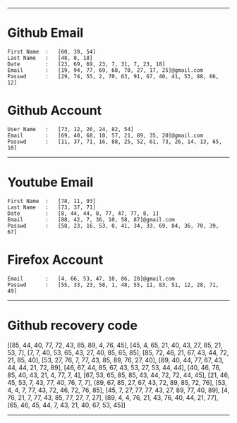 ---------------------------------------------
# Github Email	
	First Name	:	[60, 39, 54]
	Last Name	:	[48, 8, 18]
	Date		:	[23, 69, 69, 23, 7, 31, 7, 23, 18]
	Email		:	[19, 94, 77, 69, 68, 70, 27, 17, 25]@gmail.com
	Passwd		:	[29, 74, 55, 2, 70, 63, 91, 67, 40, 41, 53, 88, 66, 12]

# Github Account	
	User Name	:	[73, 12, 26, 24, 82, 54]
	Email		:	[69, 40, 68, 10, 57, 21, 89, 35, 20]@gmail.com
	Passwd		:	[11, 37, 71, 16, 88, 25, 52, 61, 73, 26, 14, 13, 65, 10]
	
---------------------------------------------
# Youtube Email	
	First Name	:	[78, 11, 93]
	Last Name	:	[73, 37, 71]
	Date		:	[8, 44, 44, 8, 77, 47, 77, 8, 1]
	Email		:	[88, 42, 7, 36, 10, 58, 87]@gmail.com
	Passwd		:	[58, 23, 16, 53, 0, 41, 34, 33, 69, 84, 36, 70, 39, 67]

# Firefox Account	
	Email		:	[4, 66, 53, 47, 10, 86, 28]@gmail.com
	Passwd		:	[55, 33, 23, 58, 1, 48, 55, 11, 83, 51, 12, 28, 71, 49]

---------------------------------------------
# Github recovery code

[[85, 44, 40, 77, 72, 43, 85, 89, 4, 76, 45], [45, 4, 65, 21, 40, 43, 27, 85, 21, 53, 7], [7, 7, 40, 53, 65, 43, 27, 40, 85, 65, 85], [85, 72, 46, 21, 67, 43, 44, 72, 21, 85, 40], [53, 27, 76, 7, 77, 43, 85, 89, 76, 27, 40], [89, 40, 44, 77, 67, 43, 44, 44, 21, 72, 89], [46, 67, 44, 85, 67, 43, 53, 27, 53, 44, 44], [40, 46, 76, 85, 40, 43, 21, 4, 77, 7, 4], [67, 53, 65, 85, 85, 43, 44, 72, 72, 44, 45], [21, 46, 45, 53, 7, 43, 77, 40, 76, 7, 7], [89, 67, 85, 27, 67, 43, 72, 89, 85, 72, 76], [53, 4, 4, 7, 77, 43, 72, 46, 72, 76, 85], [45, 7, 27, 77, 77, 43, 27, 89, 77, 40, 89], [4, 76, 21, 7, 77, 43, 85, 77, 27, 7, 27], [89, 4, 4, 76, 21, 43, 76, 40, 44, 21, 77], [65, 46, 45, 44, 7, 43, 21, 40, 67, 53, 45]]

---------------------------------------------
